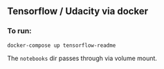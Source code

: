 ## Tensorflow / Udacity via docker

### To run:
`docker-compose up tensorflow-readme`

The `notebooks` dir passes through via volume mount.
